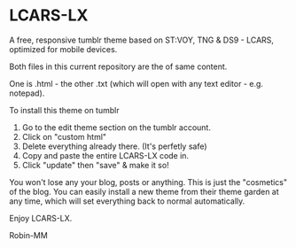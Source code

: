 # LCARS-LX
A free, responsive tumblr theme based on ST:VOY, TNG &amp; DS9 - LCARS, optimized for mobile devices.

Both files in this current repository are the of same content. 

One is .html - the other .txt (which will open with any text editor - e.g. notepad).

To install this theme on tumblr

1. Go to the edit theme section on the tumblr account.
2. Click on "custom html" 
3. Delete everything already there. (It's perfetly safe)
4. Copy and paste the entire LCARS-LX code in.
5. Click "update" then "save" & make it so!

You won't lose any your blog, posts or anything.
This is just the "cosmetics" of the blog.
You can easily install a new theme from their theme garden at any time, which will set everything back to normal automatically.

Enjoy LCARS-LX.

Robin-MM
